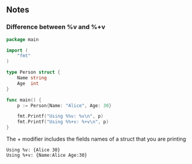 ## Notes

### Difference between %v and %+v
```go
package main

import (
	"fmt"
)

type Person struct {
	Name string
	Age  int
}

func main() {
	p := Person{Name: "Alice", Age: 30}

	fmt.Printf("Using %%v: %v\n", p)
	fmt.Printf("Using %%+v: %+v\n", p)
}
```
The + modifier includes the fields names of a struct that you are printing
```
Using %v: {Alice 30}
Using %+v: {Name:Alice Age:30}
```



